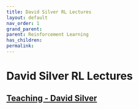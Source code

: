 ```yaml
---
title: David Silver RL Lectures
layout: default
nav_order: 1
grand_parent:
parent: Reinforcement Learning
has_children:
permalink:
---
```


# David Silver RL Lectures

## [Teaching - David Silver](https://www.davidsilver.uk/teaching/)